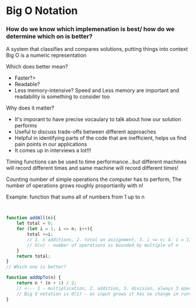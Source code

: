 # Big O Notation

### How do we know which implemenation is best/ how do we determine which on is better? 

A system that classifies and compares solutions, putting things into context
Big O is a numeric representation

Which does better mean?
 - Faster?>
 - Readable?
 - Less memory-intensive?
 Speed and Less memory are important and readability is something to consider too

Why does it matter?
- It's imporant to have precise vocaulary to talk about how our solution performs
- Useful to discuss trade-offs between different approaches
- Helpful in identifying parts of the code that are inefficient, helps us find pain points in our applications
- It comes up in interviews a lot!!! 

Timing functions can be used to time performance...but different machines will record different times and same machine will record different times!

Counting number of simple operations the computer has to perform, The number of operations grows roughly proportianlly with n!

Example:
function that sums all of numbers from 1 up to n

```javascript


function addAll(n){
    let total = 0;
    for (let i = 1; i <= n; i++){
        total +=i;
        // 1. n additions, 2. total on assignment, 3. i <= n; 4. i = 1, 5. n assignments
        // O(n) - number of operations is bounded by multiple of n 
    }
    return total;
}
// Which one is better?

function addUpTo(n) {
    return n * (n + 1) / 2; 
    // <--- 1 - multiplication, 2. addition, 3. division, always 3 operations
    // Big O notation is O(1) - as input grows it has no change in runtime
}


```